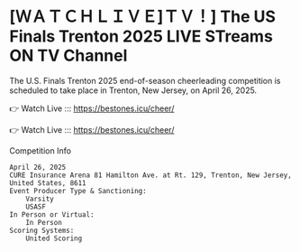  # [ＷＡＴＣＨＬＩＶＥ]ＴＶ！] The US Finals Trenton 2025 LIVE STreams ON TV Channel 

The U.S. Finals Trenton 2025 end-of-season cheerleading competition is scheduled to take place in Trenton, New Jersey, on April 26, 2025.

👉 Watch Live ::: https://bestones.icu/cheer/

👉 Watch Live ::: https://bestones.icu/cheer/

Competition Info

    April 26, 2025
    CURE Insurance Arena 81 Hamilton Ave. at Rt. 129, Trenton, New Jersey, United States, 8611
    Event Producer Type & Sanctioning:
        Varsity
        USASF
    In Person or Virtual:
        In Person
    Scoring Systems:
        United Scoring
